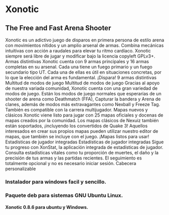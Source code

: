 # Xonotic
## The Free and Fast Arena Shooter

Xonotic es un adictivo juego de disparos en primera persona de estilo arena con movimientos nítidos y un amplio arsenal de armas. Combina mecánicas intuitivas con acción a raudales para elevar tu ritmo cardíaco. Xonotic siempre será libre de jugar y modificar bajo la licencia copyleft GPLv3+.
Armas distintivas
Xonotic cuenta con 9 armas principales y 16 armas completas en su arsenal. Cada una tiene un fuego primario y un fuego secundario tipo UT. Cada una de ellas es útil en situaciones concretas, por lo que la elección del arma es fundamental. ¡Dispara!
9 armas distintivas
Multitud de modos de juego
Multitud de modos de juego
Gracias al apoyo de nuestra variada comunidad, Xonotic cuenta con una gran variedad de modos de juego. Están los modos de juego normales que esperarías de un shooter de arena como Deathmatch (FFA), Capturar la bandera y Arena de clanes, además de modos más extravagantes como Nexball y Freeze Tag. También es compatible con la carrera multijugador.
Mapas nuevos y clásicos
Xonotic viene listo para jugar con 25 mapas oficiales y docenas de mapas creados por la comunidad. Los mapas clásicos de Nexuiz también están soportados, ¡incluyendo los convertidos de Quake 3!
Aquellos interesados en crear sus propios mapas pueden utilizar nuestro editor de mapas, que también se incluye con el juego.
¡Mapas listos para usar!
Estadísticas de jugador integradas
Estadísticas de jugador integradas
Sigue tu progreso con XonStat, la aplicación integrada de estadísticas de jugador. Consulta estadísticas vitales como tu proporción de muertes, el daño y la precisión de tus armas y las partidas recientes. El seguimiento es totalmente opcional y no es necesario iniciar sesión.
Cabecera personalizable


### Instalador para windows facil y sencillo.
### Paquete deb para sistemas GNU Ubuntu Linux.
#### Xonotic 0.8.6 para ubuntu y Windows.
